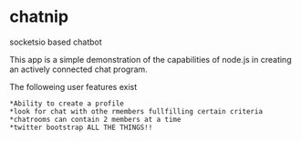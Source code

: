 chatnip
=======

socketsio based chatbot


This app is a simple demonstration of the capabilities of node.js in creating an actively
connected chat program.

The followeing user features exist

    *Ability to create a profile
    *look for chat with othe rmembers fullfilling certain criteria
    *chatrooms can contain 2 members at a time
    *twitter bootstrap ALL THE THINGS!!
